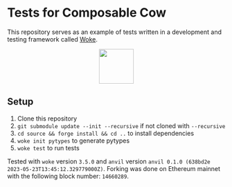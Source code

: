 # Tests for Composable Cow
This repository serves as an example of tests written in a development and testing framework called [Woke](https://github.com/Ackee-Blockchain/woke).

<p align="center">
  <img src="https://user-images.githubusercontent.com/56036748/259106454-2994669f-525c-479d-bbc9-c78da6f401de.png" width="80">
</p>

## Setup

1. Clone this repository
2. `git submodule update --init --recursive` if not cloned with `--recursive`
3. `cd source && forge install && cd ..` to install dependencies
4. `woke init pytypes` to generate pytypes
5. `woke test` to run tests

Tested with `woke` version `3.5.0` and `anvil` version `anvil 0.1.0 (638bd2e 2023-05-23T13:45:12.329779000Z)`. Forking was done on Ethereum mainnet with the following block number: `14660289`.
